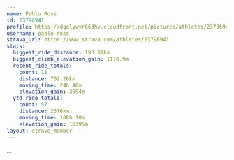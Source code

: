 ```yaml
---
name: Pablo Ross
id: 23796941
profile: https://dgalywyr863hv.cloudfront.net/pictures/athletes/23796941/14615399/1/large.jpg
username: pablo-ross
strava_url: https://www.strava.com/athletes/23796941
stats:
  biggest_ride_distance: 193.82km
  biggest_climb_elevation_gain: 1170.9m
  recent_ride_totals:
    count: 11
    distance: 702.26km
    moving_time: 24h 40m
    elevation_gain: 3694m
  ytd_ride_totals:
    count: 57
    distance: 2376km
    moving_time: 108h 18m
    elevation_gain: 16395m
layout: strava_member
--- 
```

...
